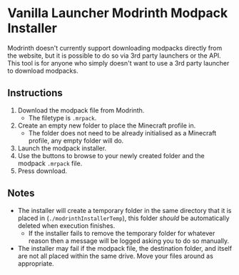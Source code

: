# Vanilla Launcher Modrinth Modpack Installer
Modrinth doesn't currently support downloading modpacks directly from the website, but it is possible to do so via 3rd party launchers or the API. This tool is for anyone who simply doesn't want to use a 3rd party launcher to download modpacks.

## Instructions
1. Download the modpack file from Modrinth.
   - The filetype is `.mrpack`.
2. Create an empty new folder to place the Minecraft profile in.
   - The folder does not need to be already initialised as a Minecraft profile, any empty folder will do.
3. Launch the modpack installer.
4. Use the buttons to browse to your newly created folder and the modpack `.mrpack` file.
5. Press download.

## Notes
- The installer will create a temporary folder in the same directory that it is placed in (`./modrinthInstallerTemp`), this folder *should* be automatically deleted when execution finishes.  
  - If the installer fails to remove the temporary folder for whatever reason then a message will be logged asking you to do so manually.
- The installer may fail if the modpack file, the destination folder, and itself are not all placed within the same drive. Move your files around as appropriate.
